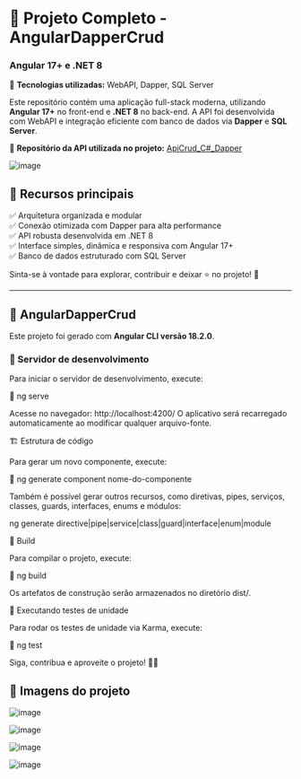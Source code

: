 # 🚀 Projeto Completo - AngularDapperCrud  
### Angular 17+ e .NET 8  

🔹 **Tecnologias utilizadas:** WebAPI, Dapper, SQL Server  

Este repositório contém uma aplicação full-stack moderna, utilizando **Angular 17+** no front-end e **.NET 8** no back-end. A API foi desenvolvida com WebAPI e integração eficiente com banco de dados via **Dapper** e **SQL Server**.  

🔗 **Repositório da API utilizada no projeto:**   [ApiCrud_C#_Dapper](https://github.com/devluciano/ApiCrud_C-_Dapper)  

![image](https://github.com/user-attachments/assets/1acbfc05-e26c-45d1-ab67-b54f3f14e3e9)


## 📌 Recursos principais  

✅ Arquitetura organizada e modular  
✅ Conexão otimizada com Dapper para alta performance  
✅ API robusta desenvolvida em .NET 8  
✅ Interface simples, dinâmica e responsiva com Angular 17+  
✅ Banco de dados estruturado com SQL Server  

Sinta-se à vontade para explorar, contribuir e deixar ⭐ no projeto! 🚀  

---

## 📁 AngularDapperCrud  

Este projeto foi gerado com **Angular CLI versão 18.2.0**.  

### 🚀 Servidor de desenvolvimento  

Para iniciar o servidor de desenvolvimento, execute:  

🔹 ng serve

Acesse no navegador: http://localhost:4200/
O aplicativo será recarregado automaticamente ao modificar qualquer arquivo-fonte.

🏗 Estrutura de código

Para gerar um novo componente, execute:

🔹 ng generate component nome-do-componente

Também é possível gerar outros recursos, como diretivas, pipes, serviços, classes, guards, interfaces, enums e módulos:

ng generate directive|pipe|service|class|guard|interface|enum|module

🔨 Build

Para compilar o projeto, execute:

🔹 ng build

Os artefatos de construção serão armazenados no diretório dist/.

🧪 Executando testes de unidade

Para rodar os testes de unidade via Karma, execute:

🔹 ng test

Siga, contribua e aproveite o projeto! 🚀✨


## 📁 Imagens do projeto


![image](https://github.com/user-attachments/assets/06c3321b-6e1e-4749-b2a3-2c1f6d089183)


![image](https://github.com/user-attachments/assets/2c0c1522-869b-40cf-b0ce-038f7658357c)


![image](https://github.com/user-attachments/assets/47fdf005-de44-4f06-bf61-965150df518f)


![image](https://github.com/user-attachments/assets/e207f934-fff3-4fbe-90e2-271076507551)










